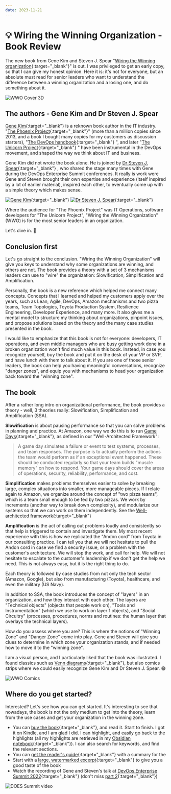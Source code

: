 ```yaml
---
date: 2023-11-21
---
```


# 💡 Wiring the Winning Organization - Book Review

The new book from Gene Kim and Steven J. Spear "[Wiring the Winning
organization](https://itrevolution.com/product/wiring-the-winning-organization/){:target="_blank"}" is out. I was privileged to get
an early copy, so that I can give my honest opinion. Here it is: it's not for everyone, but an absolute must read for senior leaders
who want to understand the difference between a winning organization and a losing one, and do something about it.

![WWO Cover 3D](assets/WWO_3D.jpg)

<!-- more -->

## The authors - Gene Kim and Dr Steven J. Spear

[Gene Kim](https://twitter.com/RealGeneKim){:target="_blank"} is a reknown book author in the IT industry. "[The Phoenix
Project](https://itrevolution.com/book/the-phoenix-project/){:target="_blank"}" (more than a million copies since 2013, and a book I bought many
copies for my customers as discussion starters), "[The DevOps
handbook](https://itrevolution.com/product/the-devops-handbook-second-edition/){:target="_blank"} ", and later "[The Unicorn
Project](https://itrevolution.com/the-unicorn-project/){:target="_blank"} " have been instrumental in the DevOps movement, and shaped the way we think
about IT and business.

Gene Kim did not wrote the book alone. He is joined by [Dr Steven J. Spear](https://twitter.com/stevenjspear){:target="_blank"} , who shared the stage
many times with Gene during the DevOps Enterprise Summit conferences. It really is work were Gene and Steven brought their own
expertise and experience (itself inspired by a lot of earlier material), inspired each other, to eventually come up with a simple
theory which makes sense.

[![Gene Kim](assets/WWO_gene.jpg)](https://twitter.com/RealGeneKim){:target="_blank"} [![Dr Steven J. Spear](assets/WWO_steven.jpg)](https://twitter.com/stevenjspear){:target="_blank"}

Where the audience for "The Phoenix Project" was IT Operations, software developers for "The Unicorn Project", "Wiring the
Winning Organization" (WWO) is for the most senior leaders in an organization.

Let's dive in. 🤿

## Conclusion first

Let's go straight to the conclusion. "Wiring the Winning Organization" will give you keys to understand why some organizations are
winning, and others are not. The book provides a theory with a set of 3 mechanisms leaders can use to "wire" the organization:
Slowification, Simplification and Amplification.

Personally, the book is a new reference which helped me connect many concepts. Concepts that I learned and helped my customers apply
over the years, such as Lean, Agile, DevOps, Amazon mechanisms and two pizza teams, Team Topologies, Toyota Production System,
Resilience Engineering, Developer Experience, and many more. It also gives me a mental model to structure my thinking about
organizations, pinpoint issues, and propose solutions based on the theory and the many case studies presented in the book.

I would like to emphasize that this book is not for everyone: developers, IT operations, and even middle managers who are busy
getting work done in a broken organization won't find much value in this book. Instead, in case you recognize yourself, buy the book
and put it on the desk of your VP or SVP, and have lunch with them to talk about it. If you are one of those senior leaders, the
book can help you having meaningful conversations, recognize "danger zones", and equip you with mechanisms to head your organization
back toward the "winning zone".

## The book

After a rather long intro on organizational performance, the book provides a theory - well, 3 theories really: Slowification,
Simplification and Amplification (SSA). 

**Slowification** is about pausing performance so that you can solve problems in planning and practice. At Amazon, one way we do this is to run [Game Days](https://wa.aws.amazon.com/wellarchitected/2020-07-02T19-33-23/wat.concept.gameday.en.html){:target="_blank"}, as defined in our "Well-Architected Framework":

> A game day simulates a failure or event to test systems, processes, and team responses. The purpose is to actually perform the
> actions the team would perform as if an exceptional event happened. These should be conducted regularly so that your team builds
> "muscle memory" on how to respond. Your game days should cover the areas of operations, security, reliability, performance, and
> cost.

**Simplification** makes problems themselves easier to solve by breaking large, complex situations into smaller, more manageable
pieces. If I relate again to Amazon, we organize around the concept of "two pizza teams", which is a team small enough to be fed by two pizzas. We work by increments (another way to break down complexity), and modularize our systems so that we can work on them independently. See the [Well-architected framework](https://docs.aws.amazon.com/wellarchitected/latest/reliability-pillar/design-your-workload-service-architecture.html){:target="_blank"}

**Amplification** is the act of calling out problems loudly and consistently so that help is triggered to contain and investigate
them. My most recent experience with this is how we replicated the "Andon cord" from Toyota in our consulting practice. I can tell
you that we will not hesitate to pull the Andon cord in case we find a security issue, or a problem with the customer's
architecture. We will stop the work, and call for help. We will not hesitate to escalate to the customer's leadership if we don't
get the help we need. This is not always easy, but it is the right thing to do.

Each theory is followed by case studies from not only the tech sector (Amazon, Google), but also from manufacturing (Toyota),
healthcare, and even the military (US Navy).

In addition to SSA, the book introduces the concept of "layers" in an organization, and how they interact with each other. The layers are "Technical objects" (objects that people work on), "Tools and Instrumentation" (which we use to work on layer 1 objects), and "Social Circuitry" (processes, procedures, norms and routines: the human layer that overlays the technical layers).

How do you assess where you are? This is where the notions of "Winning Zone" and "Danger Zone" come into play. Gene and Steven will give you clues to determine in which zone your organization stands, and if needed how to move it to the "winning zone".

I am a visual person, and I particularly liked that the book was illustrated. I found classics such as [Venn
diagrams](https://en.wikipedia.org/wiki/Venn_diagram){:target="_blank"}, but also comics strips where we could easily recognize Gene
Kim and Dr Steven J. Spear. 😁

![WWO Comics](assets/WWO_comics.jpg)

## Where do you get started?

Interested? Let's see how you can get started. It's interesting to see that nowadays, the book is not the only medium to get into
the theory, learn from the use cases and get your organization in the winning zone.

- You can [buy the book](https://itrevolution.com/product/wiring-the-winning-organization/){:target="_blank"}, and read it. Start to
  finish. I got it on Kindle, and I am glad I did. I can highlight, and easily go back to the highlights (all my highlights are
  retrieved in my [Obsidian notebook](https://obsidian.md/){:target="_blank"}). I can also search for keywords, and find the
  relevant sections.
- You can [get the reader's guide](https://itrevolution.com/product/readers-guide-wiring-the-winning-organization/){:target="_blank"} with a summary for the 
- Start with a [large, watermarked excerpt](https://itrevolution.com/wp-content/uploads/2023/02/Pages-from-WWO_Excerpt_Watermarked.pdf){:target="_blank"} to give you a good taste of the book
- Watch the recording of Gene and Steven's talk at [DevOps Enterprise Summit 2022](https://videos.itrevolution.com/watch/763825118/){:target="_blank"} (don't miss [part 2](https://videos.itrevolution.com/watch/779257338/){:target="_blank"})

![DOES Summit video](assets/WWO_DOES.jpg)
